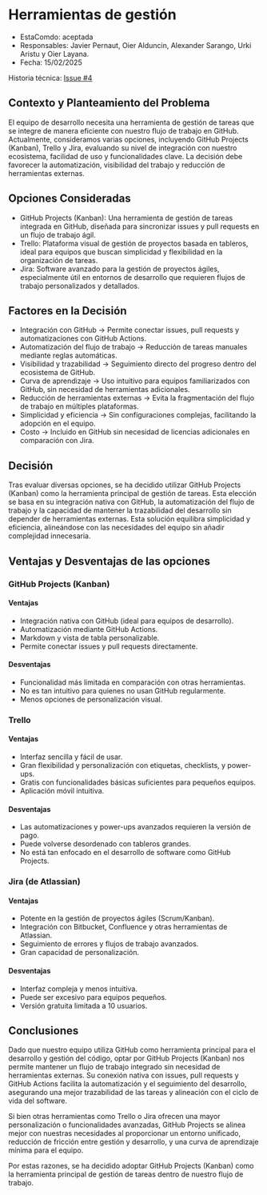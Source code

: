 # Herramientas de gestión

* EstaComdo: aceptada
* Responsables: Javier Pernaut, Oier Alduncin, Alexander Sarango, Urki Aristu y Oier Layana.
* Fecha: 15/02/2025

Historia técnica: [Issue #4](https://github.com/oielay/GTIO_Votacion/issues/4)

## Contexto y Planteamiento del Problema
El equipo de desarrollo necesita una herramienta de gestión de tareas que se integre de manera eficiente con nuestro flujo de trabajo en GitHub. Actualmente, consideramos varias opciones, incluyendo GitHub Projects (Kanban), Trello y Jira, evaluando su nivel de integración con nuestro ecosistema, facilidad de uso y funcionalidades clave. La decisión debe favorecer la automatización, visibilidad del trabajo y reducción de herramientas externas.

## Opciones Consideradas

* GitHub Projects (Kanban): Una herramienta de gestión de tareas integrada en GitHub, diseñada para sincronizar issues y pull requests en un flujo de trabajo ágil.
* Trello: Plataforma visual de gestión de proyectos basada en tableros, ideal para equipos que buscan simplicidad y flexibilidad en la organización de tareas.
* Jira: Software avanzado para la gestión de proyectos ágiles, especialmente útil en entornos de desarrollo que requieren flujos de trabajo personalizados y detallados.

## Factores en la Decisión
* Integración con GitHub → Permite conectar issues, pull requests y automatizaciones con GitHub Actions.
* Automatización del flujo de trabajo → Reducción de tareas manuales mediante reglas automáticas.
* Visibilidad y trazabilidad → Seguimiento directo del progreso dentro del ecosistema de GitHub.
* Curva de aprendizaje → Uso intuitivo para equipos familiarizados con GitHub, sin necesidad de herramientas adicionales.
* Reducción de herramientas externas → Evita la fragmentación del flujo de trabajo en múltiples plataformas.
* Simplicidad y eficiencia → Sin configuraciones complejas, facilitando la adopción en el equipo.
* Costo → Incluido en GitHub sin necesidad de licencias adicionales en comparación con Jira.

## Decisión

Tras evaluar diversas opciones, se ha decidido utilizar GitHub Projects (Kanban) como la herramienta principal de gestión de tareas. Esta elección se basa en su integración nativa con GitHub, la automatización del flujo de trabajo y la capacidad de mantener la trazabilidad del desarrollo sin depender de herramientas externas. Esta solución equilibra simplicidad y eficiencia, alineándose con las necesidades del equipo sin añadir complejidad innecesaria.

## Ventajas y Desventajas de las opciones

### GitHub Projects (Kanban)

#### Ventajas

* Integración nativa con GitHub (ideal para equipos de desarrollo).
* Automatización mediante GitHub Actions.
* Markdown y vista de tabla personalizable.
* Permite conectar issues y pull requests directamente.

#### Desventajas

* Funcionalidad más limitada en comparación con otras herramientas.
* No es tan intuitivo para quienes no usan GitHub regularmente.
* Menos opciones de personalización visual.

### Trello

#### Ventajas

* Interfaz sencilla y fácil de usar.
* Gran flexibilidad y personalización con etiquetas, checklists, y power-ups.
* Gratis con funcionalidades básicas suficientes para pequeños equipos.
* Aplicación móvil intuitiva.

#### Desventajas

* Las automatizaciones y power-ups avanzados requieren la versión de pago.
* Puede volverse desordenado con tableros grandes.
* No está tan enfocado en el desarrollo de software como GitHub Projects.

### Jira (de Atlassian)

#### Ventajas

* Potente en la gestión de proyectos ágiles (Scrum/Kanban).
* Integración con Bitbucket, Confluence y otras herramientas de Atlassian.
* Seguimiento de errores y flujos de trabajo avanzados.
* Gran capacidad de personalización.

#### Desventajas

* Interfaz compleja y menos intuitiva.
* Puede ser excesivo para equipos pequeños.
* Versión gratuita limitada a 10 usuarios.


## Conclusiones

Dado que nuestro equipo utiliza GitHub como herramienta principal para el desarrollo y gestión del código, optar por GitHub Projects (Kanban) nos permite mantener un flujo de trabajo integrado sin necesidad de herramientas externas. Su conexión nativa con issues, pull requests y GitHub Actions facilita la automatización y el seguimiento del desarrollo, asegurando una mejor trazabilidad de las tareas y alineación con el ciclo de vida del software.

Si bien otras herramientas como Trello o Jira ofrecen una mayor personalización o funcionalidades avanzadas, GitHub Projects se alinea mejor con nuestras necesidades al proporcionar un entorno unificado, reducción de fricción entre gestión y desarrollo, y una curva de aprendizaje mínima para el equipo.

Por estas razones, se ha decidido adoptar GitHub Projects (Kanban) como la herramienta principal de gestión de tareas dentro de nuestro flujo de trabajo.
